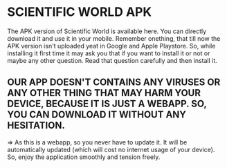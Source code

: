 # SCIENTIFIC WORLD APK
The APK version of Scientific World is available here. You can directly download it and use it in your mobile.
Remember onething, that till now the APK version isn't uploaded yeat in Google and Apple Playstore. So, while installing it first time it may ask you that if you want to install it or not or maybe any other question. Read that question carefully and then install it.
## OUR APP DOESN'T CONTAINS ANY VIRUSES OR ANY OTHER THING THAT MAY HARM YOUR DEVICE, BECAUSE IT IS JUST A WEBAPP. SO, YOU CAN DOWNLOAD IT WITHOUT ANY HESITATION.
=> As this is a webapp, so you never have to update it. It will be automatically updated (which will cost no internet usage of your device). So, enjoy the application smoothly and tension freely.
